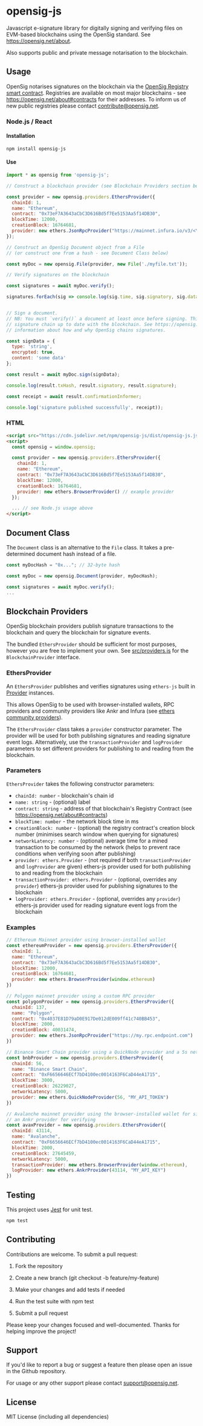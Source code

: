 # opensig-js

Javascript e-signature library for digitally signing and verifying files on EVM-based blockchains using the OpenSig standard.  See https://opensig.net/about.  

Also supports public and private message notarisation to the blockchain.

## Usage

OpenSig notarises signatures on the blockchain via the [OpenSig Registry smart contract](./contracts/OpensigRegistry.sol). Registries are available on most major blockchains - see https://opensig.net/about#contracts for their addresses. To inform us of new public registries please contact [contribute@opensig.net](mailto:contribute@opensig.net).

### Node.js / React

#### Installation
```
npm install opensig-js
```

#### Use
```javascript
import * as opensig from 'opensig-js';

// Construct a blockchain provider (see Blockchain Providers section below)

const provider = new opensig.providers.EthersProvider({
  chainId: 1,
  name: "Ethereum",
  contract: "0x73eF7A3643aCbC3D616Bd5f7Ee5153Aa5f14DB30",
  blockTime: 12000,
  creationBlock: 16764681,
  provider: new ethers.JsonRpcProvider("https://mainnet.infura.io/v3/<YOUR-API-KEY>") // example provider
});

// Construct an OpenSig Document object from a File 
// (or construct one from a hash - see Document Class below)

const myDoc = new opensig.File(provider, new File('./myfile.txt'));

// Verify signatures on the blockchain

const signatures = await myDoc.verify();

signatures.forEach(sig => console.log(sig.time, sig.signatory, sig.data));


// Sign a document. 
// NB: You must `verify()` a document at least once before signing. This brings the object's
// signature chain up to date with the blockchain. See https://opensig.net/about for 
// information about how and why OpenSig chains signatures.

const signData = {
  type: 'string',
  encrypted: true,
  content: 'some data'
};

const result = await myDoc.sign(signData);

console.log(result.txHash, result.signatory, result.signature);

const receipt = await result.confirmationInformer;

console.log('signature published successfully', receipt));
```

### HTML

```html
<script src="https://cdn.jsdelivr.net/npm/opensig-js/dist/opensig-js.js"></script>
<script>
  const opensig = window.opensig;

  const provider = new opensig.providers.EthersProvider({
    chainId: 1,
    name: "Ethereum",
    contract: "0x73eF7A3643aCbC3D616Bd5f7Ee5153Aa5f14DB30",
    blockTime: 12000,
    creationBlock: 16764681,
    provider: new ethers.BrowserProvider() // example provider
  });

  ... // see Node.js usage above
</script>
```

## Document Class

The `Document` class is an alternative to the `File` class.  It takes a pre-determined document hash instead of a file.

```javascript
const myDocHash = "0x..."; // 32-byte hash

const myDoc = new opensig.Document(provider, myDocHash);

const signatures = await myDoc.verify();
...

```

## Blockchain Providers

OpenSig blockchain providers publish signature transactions to the blockchain and query the blockchain for signature events.

The bundled `EthersProvider` should be sufficient for most purposes, however you are free to implement your own.  See [src/providers.js](src/providers.js) for the `BlockchainProvider` interface.

### EthersProvider

An `EthersProvider` publishes and verifies signatures using `ethers-js` built in [Provider](https://docs.ethers.org/v6/api/providers/) instances. 

This allows OpenSig to be used with browser-installed wallets, RPC providers and community providers like Ankr and Infura (see [ethers community providers](https://docs.ethers.org/v6/api/providers/thirdparty/)).

The `EthersProvider` class takes a `provider` constructor parameter. The provider will be used for both publishing signatures and reading signature event logs. Alternatively, use the `transactionProvider` and `logProvider` parameters to set different providers for publishing to and reading from the blockchain.

### Parameters

`EthersProvider` takes the following constructor parameters:

  - `chainId: number` - blockchain's chain id
  - `name: string` - (optional) label
  - `contract: string` - address of that blockchain's Registry Contract (see https://opensig.net/about#contracts)
  - `blockTime: number` - the network block time in ms
  - `creationBlock: number` - (optional) the registry contract's creation block number (minimises search window when querying for signatures)
  - `networkLatency: number` - (optional) average time for a mined transaction to be consumed by the network (helps to prevent race conditions when verifying soon after publishing)
  - `provider: ethers.Provider` - (not required if both `transactionProvider` and `logProvider` are given) ethers-js provider used for both publishing to and reading from the blockchain
  - `transactionProvider: ethers.Provider` - (optional, overrides any `provider`) ethers-js provider used for publishing signatures to the blockchain
  - `logProvider: ethers.Provider` - (optional, overrides any `provider`) ethers-js provider used for reading signature event logs from the blockchain

### Examples

```javascript
// Ethereum Mainnet provider using browser-installed wallet
const ethereumProvider = new opensig.providers.EthersProvider({
  chainId: 1,
  name: "Ethereum",
  contract: "0x73eF7A3643aCbC3D616Bd5f7Ee5153Aa5f14DB30", 
  blockTime: 12000,
  creationBlock: 16764681,
  provider: new ethers.BrowserProvider(window.ethereum)
})

// Polygon mainnet provider using a custom RPC provider
const polygonProvider = new opensig.providers.EthersProvider({
  chainId: 137,
  name: "Polygon",
  contract: "0x4037E81D79aD0E917De012dE009ff41c740BB453",
  blockTime: 2000,
  creationBlock: 40031474,
  provider: new ethers.JsonRpcProvider("https://my.rpc.endpoint.com")
})

// Binance Smart Chain provider using a QuickNode provider and a 5s network latency
const bnbProvider = new opensig.providers.EthersProvider({
  chainId: 56,
  name: "Binance Smart Chain",
  contract: "0xF6656646ECf7bD4100ec0014163F6CaD44eA1715",
  blockTime: 3000,
  creationBlock: 26229027,
  networkLatency: 5000,
  provider: new ethers.QuickNodeProvider(56, "MY_API_TOKEN")
})

// Avalanche mainnet provider using the browser-installed wallet for signing and 
// an Ankr provider for verifying
const avaxProvider = new opensig.providers.EthersProvider({
  chainId: 43114,
  name: "Avalanche",
  contract: "0xF6656646ECf7bD4100ec0014163F6CaD44eA1715",
  blockTime: 2000,
  creationBlock: 27645459,
  networkLatency: 5000,
  transactionProvider: new ethers.BrowserProvider(window.ethereum),
  logProvider: new ethers.AnkrProvider(43114, "MY_API_KEY")
})
```

## Testing

This project uses [Jest](https://jestjs.io/) for unit test.

```bash
npm test
```

## Contributing

Contributions are welcome. To submit a pull request:

1. Fork the repository

2. Create a new branch (git checkout -b feature/my-feature)

3. Make your changes and add tests if needed

4. Run the test suite with npm test

5. Submit a pull request

Please keep your changes focused and well-documented. Thanks for helping improve the project!

## Support

If you'd like to report a bug or suggest a feature then please open an issue in the Github repository.

For usage or any other support please contact [support@opensig.net](mailto:support@opensig.net).

## License

MIT License (including all dependencies)